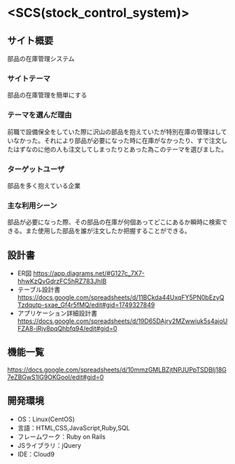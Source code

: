 # <SCS(stock_control_system)>

## サイト概要
部品の在庫管理システム

### サイトテーマ
部品の在庫管理を簡単にする

### テーマを選んだ理由
前職で設備保全をしていた際に沢山の部品を抱えていたが特別在庫の管理はしていなかった。それにより部品が必要になった時に在庫がなかったり、すで注文したはずなのに他の人も注文してしまったりとあった為このテーマを選びました。

### ターゲットユーザ
部品を多く抱えている企業

### 主な利用シーン
部品が必要になった際、その部品の在庫が何個あってどこにあるか瞬時に検索できる。また使用した部品を誰が注文したか把握することができる。

## 設計書
- ER図
https://app.diagrams.net/#G127c_7X7-hhwKzQvGdrzFC5hRZ783JhIB
- テーブル設計書
https://docs.google.com/spreadsheets/d/11BCkda44UxqFY5PN0bEzyQTzdqutp-sxae_Gf4r5fMQ/edit#gid=1749327849
- アプリケーション詳細設計書
https://docs.google.com/spreadsheets/d/19D65DAjry2MZwwiuk5s4ajoUFZA8-iRjv8pqQhbfq94/edit#gid=0

## 機能一覧
https://docs.google.com/spreadsheets/d/10mmzGMLBZjtNPJUPpTSDBIj18G7eZBGwS1lG9OKGooI/edit#gid=0

## 開発環境
- OS：Linux(CentOS)
- 言語：HTML,CSS,JavaScript,Ruby,SQL
- フレームワーク：Ruby on Rails
- JSライブラリ：jQuery
- IDE：Cloud9